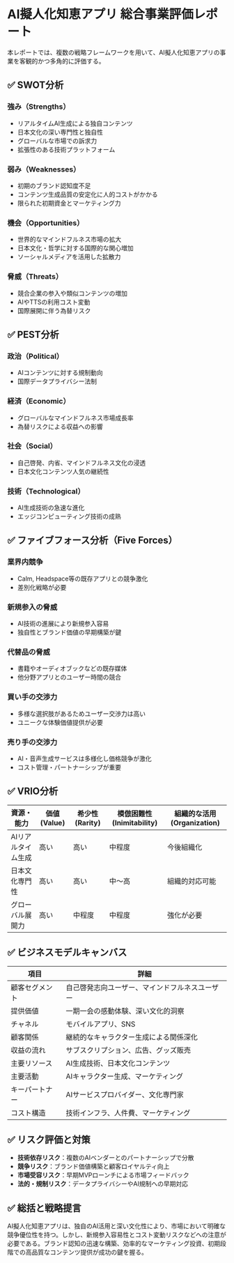 # AI擬人化知恵アプリ 総合事業評価レポート

本レポートでは、複数の戦略フレームワークを用いて、AI擬人化知恵アプリの事業を客観的かつ多角的に評価する。

## ✅ SWOT分析

### 強み（Strengths）
- リアルタイムAI生成による独自コンテンツ
- 日本文化の深い専門性と独自性
- グローバルな市場での訴求力
- 拡張性のある技術プラットフォーム

### 弱み（Weaknesses）
- 初期のブランド認知度不足
- コンテンツ生成品質の安定化に人的コストがかかる
- 限られた初期資金とマーケティング力

### 機会（Opportunities）
- 世界的なマインドフルネス市場の拡大
- 日本文化・哲学に対する国際的な関心増加
- ソーシャルメディアを活用した拡散力

### 脅威（Threats）
- 競合企業の参入や類似コンテンツの増加
- AIやTTSの利用コスト変動
- 国際展開に伴う為替リスク

## ✅ PEST分析

### 政治（Political）
- AIコンテンツに対する規制動向
- 国際データプライバシー法制

### 経済（Economic）
- グローバルなマインドフルネス市場成長率
- 為替リスクによる収益への影響

### 社会（Social）
- 自己啓発、内省、マインドフルネス文化の浸透
- 日本文化コンテンツ人気の継続性

### 技術（Technological）
- AI生成技術の急速な進化
- エッジコンピューティング技術の成熟

## ✅ ファイブフォース分析（Five Forces）

### 業界内競争
- Calm, Headspace等の既存アプリとの競争激化
- 差別化戦略が必要

### 新規参入の脅威
- AI技術の進展により新規参入容易
- 独自性とブランド価値の早期構築が鍵

### 代替品の脅威
- 書籍やオーディオブックなどの既存媒体
- 他分野アプリとのユーザー時間の競合

### 買い手の交渉力
- 多様な選択肢があるためユーザー交渉力は高い
- ユニークな体験価値提供が必要

### 売り手の交渉力
- AI・音声生成サービスは多様化し価格競争が激化
- コスト管理・パートナーシップが重要

## ✅ VRIO分析

| 資源・能力 | 価値 (Value) | 希少性 (Rarity) | 模倣困難性 (Inimitability) | 組織的な活用 (Organization) |
|------------|---------------|-----------------|------------------------------|------------------------------|
| AIリアルタイム生成 | 高い | 高い | 中程度 | 今後組織化 |
| 日本文化専門性 | 高い | 高い | 中〜高 | 組織的対応可能 |
| グローバル展開力 | 高い | 中程度 | 中程度 | 強化が必要 |

## ✅ ビジネスモデルキャンバス

| 項目 | 詳細 |
|------|------|
| 顧客セグメント | 自己啓発志向ユーザー、マインドフルネスユーザー |
| 提供価値 | 一期一会の感動体験、深い文化的洞察 |
| チャネル | モバイルアプリ、SNS |
| 顧客関係 | 継続的なキャラクター生成による関係深化 |
| 収益の流れ | サブスクリプション、広告、グッズ販売 |
| 主要リソース | AI生成技術、日本文化コンテンツ |
| 主要活動 | AIキャラクター生成、マーケティング |
| キーパートナー | AIサービスプロバイダー、文化専門家 |
| コスト構造 | 技術インフラ、人件費、マーケティング |

## ✅ リスク評価と対策

- **技術依存リスク**：複数のAIベンダーとのパートナーシップで分散
- **競争リスク**：ブランド価値構築と顧客ロイヤルティ向上
- **市場受容リスク**：早期MVPローンチによる市場フィードバック
- **法的・規制リスク**：データプライバシーやAI規制への早期対応

## ✅ 総括と戦略提言

AI擬人化知恵アプリは、独自のAI活用と深い文化性により、市場において明確な競争優位性を持つ。しかし、新規参入容易性とコスト変動リスクなどへの注意が必要である。ブランド認知の迅速な構築、効率的なマーケティング投資、初期段階での高品質なコンテンツ提供が成功の鍵を握る。


